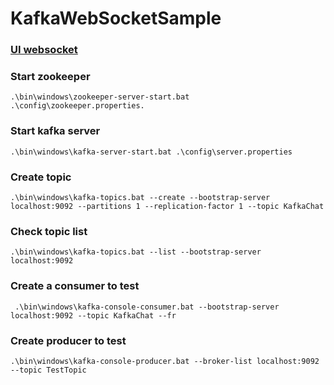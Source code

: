 # KafkaWebSocketSample

### [UI websocket](https://github.com/09NINE90/KafkaWebSocketSampleFront)

### Start zookeeper
~~~
.\bin\windows\zookeeper-server-start.bat .\config\zookeeper.properties.
~~~
### Start kafka server
~~~
.\bin\windows\kafka-server-start.bat .\config\server.properties
~~~
### Create topic
~~~
.\bin\windows\kafka-topics.bat --create --bootstrap-server localhost:9092 --partitions 1 --replication-factor 1 --topic KafkaChat
~~~
### Check topic list
~~~
.\bin\windows\kafka-topics.bat --list --bootstrap-server localhost:9092
~~~
### Create a consumer to test
~~~
 .\bin\windows\kafka-console-consumer.bat --bootstrap-server localhost:9092 --topic KafkaChat --fr
~~~
### Create producer to test
~~~
.\bin\windows\kafka-console-producer.bat --broker-list localhost:9092 --topic TestTopic
~~~


